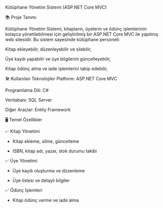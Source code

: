 Kütüphane Yönetim Sistemi (ASP.NET Core MVC)

📚 Proje Tanımı

Kütüphane Yönetim Sistemi, kitapların, üyelerin ve ödünç işlemlerinin kolayca yönetilebilmesi için geliştirilmiş bir ASP.NET Core MVC ile yapılmış web sitesidir. Bu sistem sayesinde kütüphane personeli:

Kitap ekleyebilir, düzenleyebilir ve silebilir,

Üye kaydı yapabilir ve üye bilgilerini güncelleyebilir,

Kitap ödünç alma ve iade işlemlerini takip edebilir,

🛠 Kullanılan Teknolojiler
Platform: ASP.NET Core MVC

Programlama Dili: C#

Veritabanı: SQL Server 

Diğer Araçlar: Entity Framework

🖥 Temel Özellikler

✅ Kitap Yönetimi

- Kitap ekleme, silme, güncelleme

- ISBN, kitap adı, yazar, stok durumu takibi

✅ Üye Yönetimi

- Üye kaydı oluşturma ve düzenleme

- Üye listesi ve detaylı bilgiler

✅ Ödünç İşlemleri

- Kitap ödünç verme ve iade alma



